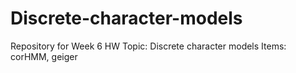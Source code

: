 # Discrete-character-models
Repository for Week 6 HW Topic: Discrete character models Items: corHMM, geiger
